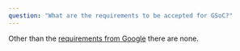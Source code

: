 ```yaml
---
question: "What are the requirements to be accepted for GSoC?"
---
```

Other than the [requirements from Google](https://developers.google.com/open-source/gsoc/faq#what_are_the_eligibility_requirements_for_participation) there are none.

